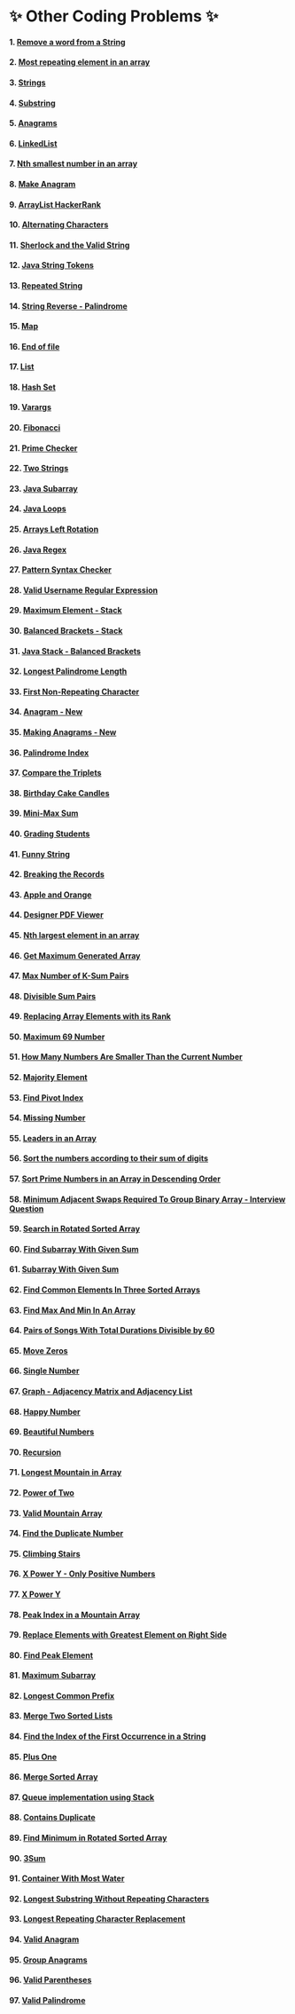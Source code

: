 # :sparkles: Other Coding Problems :sparkles:

#### 1.  [Remove a word from a String](https://github.com/Harishankar-GitHub/Other-Coding-Problems/blob/master/Remove%20a%20word%20from%20a%20String/src/RemoveWordFromString.java)
#### 2.  [Most repeating element in an array](https://github.com/Harishankar-GitHub/Other-Coding-Problems/blob/master/Most%20repeating%20element%20in%20Array/src/MostRepeatingElementInArray.java)
#### 3.  [Strings](https://github.com/Harishankar-GitHub/Other-Coding-Problems/blob/master/Strings/src/Strings.java)
#### 4.  [Substring](https://github.com/Harishankar-GitHub/Other-Coding-Problems/blob/master/Substring/src/Substring.java)
#### 5.  [Anagrams](https://github.com/Harishankar-GitHub/Other-Coding-Problems/blob/master/Anagrams/src/Anagrams.java)
#### 6.  [LinkedList](https://github.com/Harishankar-GitHub/Other-Coding-Problems/blob/master/LinkedList/src/Main.java)
#### 7.  [Nth smallest number in an array](https://github.com/Harishankar-GitHub/Other-Coding-Problems/blob/master/Nth%20smallest%20number%20in%20an%20array/src/Main.java)
#### 8.  [Make Anagram](https://github.com/Harishankar-GitHub/Other-Coding-Problems/blob/master/Make%20Anagram/src/Main.java)
#### 9.  [ArrayList HackerRank](https://github.com/Harishankar-GitHub/Other-Coding-Problems/blob/master/ArrayList%20HackerRank/src/Main.java)
#### 10. [Alternating Characters](https://github.com/Harishankar-GitHub/Other-Coding-Problems/blob/master/Alternating%20Characters/src/Main.java)
#### 11. [Sherlock and the Valid String](https://github.com/Harishankar-GitHub/Other-Coding-Problems/blob/master/Sherlock%20and%20the%20Valid%20String/src/Main.java)
#### 12. [Java String Tokens](https://github.com/Harishankar-GitHub/Other-Coding-Problems/blob/master/Java%20String%20Tokens/src/Main.java)
#### 13. [Repeated String](https://github.com/Harishankar-GitHub/Other-Coding-Problems/blob/master/Repeated%20String/src/Main.java)
#### 14. [String Reverse - Palindrome](https://github.com/Harishankar-GitHub/Other-Coding-Problems/blob/master/String%20Reverse/src/Main.java)
#### 15. [Map](https://github.com/Harishankar-GitHub/Other-Coding-Problems/blob/master/Map/src/Main.java)
#### 16. [End of file](https://github.com/Harishankar-GitHub/Other-Coding-Problems/blob/master/End%20of%20file/src/Main.java)
#### 17. [List](https://github.com/Harishankar-GitHub/Other-Coding-Problems/blob/master/List/src/Main.java)
#### 18. [Hash Set](https://github.com/Harishankar-GitHub/Other-Coding-Problems/blob/master/Hash%20Set/src/Main.java)
#### 19. [Varargs](https://github.com/Harishankar-GitHub/Other-Coding-Problems/blob/master/Varargs/src/Varargs.java)
#### 20. [Fibonacci](https://github.com/Harishankar-GitHub/Other-Coding-Problems/blob/master/Fibonacci/src/Main.java)
#### 21. [Prime Checker](https://github.com/Harishankar-GitHub/Other-Coding-Problems/blob/master/Prime%20Checker/src/Prime.java)
#### 22. [Two Strings](https://github.com/Harishankar-GitHub/Other-Coding-Problems/blob/master/Two%20Strings/src/Solution.java)
#### 23. [Java Subarray](https://github.com/Harishankar-GitHub/Other-Coding-Problems/blob/master/Java%20Subarray/src/Solution.java)
#### 24. [Java Loops](https://github.com/Harishankar-GitHub/Other-Coding-Problems/blob/master/Java%20Loops/src/Solution.java)
#### 25. [Arrays Left Rotation](https://github.com/Harishankar-GitHub/Other-Coding-Problems/blob/master/Arrays%20Left%20Rotation/src/Main.java)
#### 26. [Java Regex](https://github.com/Harishankar-GitHub/Other-Coding-Problems/blob/master/Java%20Regex/src/MyRegex.java)
#### 27. [Pattern Syntax Checker](https://github.com/Harishankar-GitHub/Other-Coding-Problems/blob/master/Pattern%20Syntax%20Checker/src/Solution.java)
#### 28. [Valid Username Regular Expression](https://github.com/Harishankar-GitHub/Other-Coding-Problems/blob/master/Valid%20Username%20Regular%20Expression/src/Solution.java)
#### 29. [Maximum Element - Stack](https://github.com/Harishankar-GitHub/Other-Coding-Problems/blob/master/Maximum%20Element%20-%20Stack/src/Solution.java)
#### 30. [Balanced Brackets - Stack](https://github.com/Harishankar-GitHub/Other-Coding-Problems/blob/master/Balanced%20Brackets%20-%20Stack/src/Solution.java)
#### 31. [Java Stack - Balanced Brackets](https://github.com/Harishankar-GitHub/Other-Coding-Problems/blob/master/Java%20Stack/src/Solution.java)
#### 32. [Longest Palindrome Length](https://github.com/Harishankar-GitHub/Other-Coding-Problems/blob/master/Longest%20Palindrome%20Length/src/Main.java)
#### 33. [First Non-Repeating Character](https://github.com/Harishankar-GitHub/Other-Coding-Problems/blob/master/First%20Non-Repeating%20Character/src/FirstNonRepeatingCharacter.java)
#### 34. [Anagram - New](https://github.com/Harishankar-GitHub/Other-Coding-Problems/blob/master/Anagram%20-%20New/src/Solution.java)
#### 35. [Making Anagrams - New](https://github.com/Harishankar-GitHub/Other-Coding-Problems/blob/master/Making%20Anagrams%20-%20New/src/Main.java)
#### 36. [Palindrome Index](https://github.com/Harishankar-GitHub/Other-Coding-Problems/blob/master/Palindrome%20Index/src/Main.java)
#### 37. [Compare the Triplets](https://github.com/Harishankar-GitHub/Other-Coding-Problems/blob/master/Compare%20the%20Triplets/src/Main.java)
#### 38. [Birthday Cake Candles](https://github.com/Harishankar-GitHub/Other-Coding-Problems/blob/master/Birthday%20Cake%20Candles/src/Solution.java)
#### 39. [Mini-Max Sum](https://github.com/Harishankar-GitHub/Other-Coding-Problems/blob/master/Mini-Max%20Sum/src/Main.java)
#### 40. [Grading Students](https://github.com/Harishankar-GitHub/Other-Coding-Problems/blob/master/Grading%20Students/src/Main.java)
#### 41. [Funny String](https://github.com/Harishankar-GitHub/Other-Coding-Problems/blob/master/Funny%20String/src/Main.java)
#### 42. [Breaking the Records](https://github.com/Harishankar-GitHub/Other-Coding-Problems/blob/master/Breaking%20the%20Records/src/Main.java)
#### 43. [Apple and Orange](https://github.com/Harishankar-GitHub/Other-Coding-Problems/blob/master/Apple%20and%20Orange/src/Main.java)
#### 44. [Designer PDF Viewer](https://github.com/Harishankar-GitHub/Other-Coding-Problems/blob/master/Designer%20PDF%20Viewer/src/Main.java)
#### 45. [Nth largest element in an array](https://github.com/Harishankar-GitHub/Other-Coding-Problems/blob/master/Nth%20largest%20element%20in%20an%20array/src/Main.java)
#### 46. [Get Maximum Generated Array](https://github.com/Harishankar-GitHub/Other-Coding-Problems/blob/master/Get%20Maximum%20Generated%20Array/src/Main.java)
#### 47. [Max Number of K-Sum Pairs](https://github.com/Harishankar-GitHub/Other-Coding-Problems/blob/master/Max%20Number%20of%20K-Sum%20Pairs/src/Main.java)
#### 48. [Divisible Sum Pairs](https://github.com/Harishankar-GitHub/Other-Coding-Problems/blob/master/Divisible%20Sum%20Pairs/src/Main.java)
#### 49. [Replacing Array Elements with its Rank](https://github.com/Harishankar-GitHub/Other-Coding-Problems/blob/master/Replacing%20Array%20Elements%20with%20its%20Rank/src/Program.java)
#### 50. [Maximum 69 Number](https://github.com/Harishankar-GitHub/Other-Coding-Problems/blob/master/Maximum%2069%20Number/src/Solution.java)
#### 51. [How Many Numbers Are Smaller Than the Current Number](https://github.com/Harishankar-GitHub/Other-Coding-Problems/blob/master/How%20Many%20Numbers%20Are%20Smaller%20Than%20the%20Current%20Number/src/Solution.java)
#### 52. [Majority Element](https://github.com/Harishankar-GitHub/Other-Coding-Problems/blob/master/Majority%20Element/src/Solution.java)
#### 53. [Find Pivot Index](https://github.com/Harishankar-GitHub/Other-Coding-Problems/blob/master/Find%20Pivot%20Index/src/Solution.java)
#### 54. [Missing Number](https://github.com/Harishankar-GitHub/Other-Coding-Problems/blob/master/Missing%20Number/src/Solution.java)
#### 55. [Leaders in an Array](https://github.com/Harishankar-GitHub/Other-Coding-Problems/blob/master/Leaders%20in%20an%20Array/src/Solution.java)
#### 56. [Sort the numbers according to their sum of digits](https://github.com/Harishankar-GitHub/Other-Coding-Problems/blob/master/Sort%20the%20numbers%20according%20to%20their%20sum%20of%20digits/src/Solution.java)
#### 57. [Sort Prime Numbers in an Array in Descending Order](https://github.com/Harishankar-GitHub/Other-Coding-Problems/blob/master/Sort%20Prime%20Numbers%20in%20an%20Array%20in%20Descending%20Order/src/Solution.java)
#### 58. [Minimum Adjacent Swaps Required To Group Binary Array - Interview Question](https://github.com/Harishankar-GitHub/Other-Coding-Problems/blob/master/Minimum%20Adjacent%20Swaps%20Required%20To%20Group%20Binary%20Array/src/Solution.java)
#### 59. [Search in Rotated Sorted Array](https://github.com/Harishankar-GitHub/Other-Coding-Problems/blob/master/Search%20in%20Rotated%20Sorted%20Array/src/Solution.java)
#### 60. [Find Subarray With Given Sum](https://github.com/Harishankar-GitHub/Other-Coding-Problems/blob/master/Find%20Subarray%20With%20Given%20Sum/src/Solution.java)
#### 61. [Subarray With Given Sum](https://github.com/Harishankar-GitHub/Other-Coding-Problems/blob/master/Subarray%20With%20Given%20Sum/src/Solution.java)
#### 62. [Find Common Elements In Three Sorted Arrays](https://github.com/Harishankar-GitHub/Other-Coding-Problems/blob/master/Find%20Common%20Elements%20In%20Three%20Sorted%20Arrays/src/Solution.java)
#### 63. [Find Max And Min In An Array](https://github.com/Harishankar-GitHub/Other-Coding-Problems/blob/master/Find%20Max%20And%20Min%20In%20An%20Array/src/Solution.java)
#### 64. [Pairs of Songs With Total Durations Divisible by 60](https://github.com/Harishankar-GitHub/Other-Coding-Problems/blob/master/Pairs%20of%20Songs%20With%20Total%20Durations%20Divisible%20by%2060/src/Solution.java)
#### 65. [Move Zeros](https://github.com/Harishankar-GitHub/Other-Coding-Problems/blob/master/Move%20Zeros/src/Solution.java)
#### 66. [Single Number](https://github.com/Harishankar-GitHub/Other-Coding-Problems/blob/master/Single%20Number/src/Solution.java)
#### 67. [Graph - Adjacency Matrix and Adjacency List](https://github.com/Harishankar-GitHub/Other-Coding-Problems/blob/master/Graph%20-%20Adjacency%20Matrix%20and%20Adjacency%20List/src/Solution.java)
#### 68. [Happy Number](https://github.com/Harishankar-GitHub/Other-Coding-Problems/blob/master/Happy%20Number/src/Solution.java)
#### 69. [Beautiful Numbers](https://github.com/Harishankar-GitHub/Other-Coding-Problems/blob/master/Beautiful%20Numbers/src/Solution.java)
#### 70. [Recursion](https://github.com/Harishankar-GitHub/Other-Coding-Problems/blob/master/Recursion/src/Recursion.java)
#### 71. [Longest Mountain in Array](https://github.com/Harishankar-GitHub/Other-Coding-Problems/blob/master/Longest%20Mountain%20in%20Array/src/Solution.java)
#### 72. [Power of Two](https://github.com/Harishankar-GitHub/Other-Coding-Problems/blob/master/Power%20of%20Two/src/Solution.java)
#### 73. [Valid Mountain Array](https://github.com/Harishankar-GitHub/Other-Coding-Problems/blob/master/Valid%20Mountain%20Array/src/Solution.java)
#### 74. [Find the Duplicate Number](https://github.com/Harishankar-GitHub/Other-Coding-Problems/blob/master/Find%20the%20Duplicate%20Number/src/Solution.java)
#### 75. [Climbing Stairs](https://github.com/Harishankar-GitHub/Other-Coding-Problems/blob/master/Climbing%20Stairs/src/Solution.java)
#### 76. [X Power Y - Only Positive Numbers](https://github.com/Harishankar-GitHub/Other-Coding-Problems/blob/master/X%20Power%20Y%20-%20Only%20Positive%20Numbers/src/Solution.java)
#### 77. [X Power Y](https://github.com/Harishankar-GitHub/Other-Coding-Problems/blob/master/X%20Power%20Y/src/Solution.java)
#### 78. [Peak Index in a Mountain Array](https://github.com/Harishankar-GitHub/Other-Coding-Problems/blob/master/Peak%20Index%20in%20a%20Mountain%20Array/src/Solution.java)
#### 79. [Replace Elements with Greatest Element on Right Side](https://github.com/Harishankar-GitHub/Other-Coding-Problems/blob/master/Replace%20Elements%20with%20Greatest%20Element%20on%20Right%20Side/src/Solution.java)
#### 80. [Find Peak Element](https://github.com/Harishankar-GitHub/Other-Coding-Problems/blob/master/Find%20Peak%20Element/src/Solution.java)
#### 81. [Maximum Subarray](https://github.com/Harishankar-GitHub/Other-Coding-Problems/blob/master/Maximum%20Subarray/src/Program.java)
#### 82. [Longest Common Prefix](https://github.com/Harishankar-GitHub/Other-Coding-Problems/blob/master/Longest%20Common%20Prefix/src/Program.java)
#### 83. [Merge Two Sorted Lists](https://github.com/Harishankar-GitHub/Other-Coding-Problems/blob/master/Merge%20Two%20Sorted%20Lists/src/Program.java)
#### 84. [Find the Index of the First Occurrence in a String](https://github.com/Harishankar-GitHub/Other-Coding-Problems/blob/master/Find%20the%20Index%20of%20the%20First%20Occurrence%20in%20a%20String/src/Program.java)
#### 85. [Plus One](https://github.com/Harishankar-GitHub/Other-Coding-Problems/blob/master/Plus%20One/src/Program.java)
#### 86. [Merge Sorted Array](https://github.com/Harishankar-GitHub/Other-Coding-Problems/blob/master/Merge%20Sorted%20Array/src/Program.java)
#### 87. [Queue implementation using Stack](https://github.com/Harishankar-GitHub/Other-Coding-Problems/tree/master/Queue%20implementation%20using%20Stack/src)
#### 88. [Contains Duplicate](https://github.com/Harishankar-GitHub/Other-Coding-Problems/blob/master/Contains%20Duplicate/src/Solution.java)
#### 89. [Find Minimum in Rotated Sorted Array](https://github.com/Harishankar-GitHub/Other-Coding-Problems/blob/master/Find%20Minimum%20in%20Rotated%20Sorted%20Array/src/Solution.java)
#### 90. [3Sum](https://github.com/Harishankar-GitHub/Other-Coding-Problems/blob/master/ThreeSum/src/Problem.java)
#### 91. [Container With Most Water](https://github.com/Harishankar-GitHub/Other-Coding-Problems/blob/master/Container%20With%20Most%20Water/src/Solution.java)
#### 92. [Longest Substring Without Repeating Characters](https://github.com/Harishankar-GitHub/Other-Coding-Problems/blob/master/Longest%20Substring%20Without%20Repeating%20Characters/src/Solution.java)
#### 93. [Longest Repeating Character Replacement](https://github.com/Harishankar-GitHub/Other-Coding-Problems/blob/master/Longest%20Repeating%20Character%20Replacement/src/Solution.java)
#### 94. [Valid Anagram](https://github.com/Harishankar-GitHub/Other-Coding-Problems/blob/master/Valid%20Anagram/src/Solution.java)
#### 95. [Group Anagrams](https://github.com/Harishankar-GitHub/Other-Coding-Problems/blob/master/Group%20Anagrams/src/Solution.java)
#### 96. [Valid Parentheses](https://github.com/Harishankar-GitHub/Other-Coding-Problems/blob/master/Valid%20Parentheses/src/Solution.java)
#### 97. [Valid Palindrome]()

